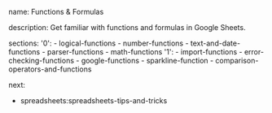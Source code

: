 name: Functions & Formulas

description: Get familiar with functions and formulas in Google Sheets.

sections:
  '0':
    - logical-functions
    - number-functions
    - text-and-date-functions
    - parser-functions
    - math-functions
  '1':
    - import-functions
    - error-checking-functions
    - google-functions
    - sparkline-function
    - comparison-operators-and-functions

next:
  - spreadsheets:spreadsheets-tips-and-tricks
